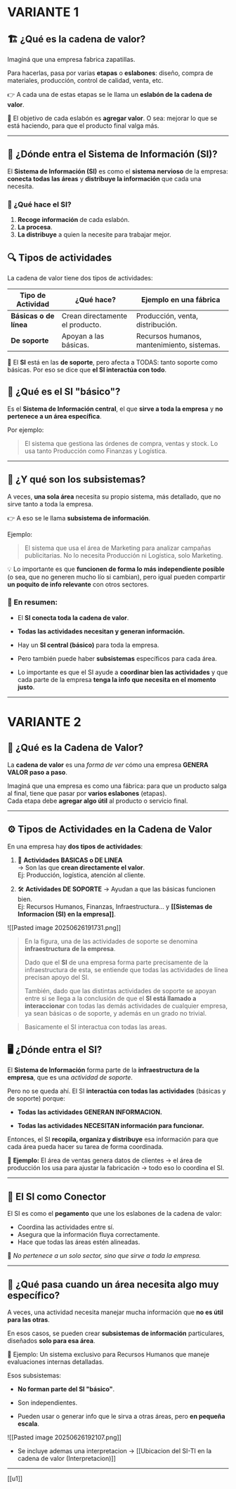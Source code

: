 # VARIANTE 1
## 🏗️ ¿Qué es la **cadena de valor**?

Imaginá que una empresa fabrica zapatillas.

Para hacerlas, pasa por varias **etapas** o **eslabones**: diseño, compra de materiales, producción, control de calidad, venta, etc.

👉 A cada una de estas etapas se le llama un **eslabón de la cadena de valor**.

🧠 El objetivo de cada eslabón es **agregar valor**. O sea: mejorar lo que se está haciendo, para que el producto final valga más.

---

## 🧠 ¿Dónde entra el Sistema de Información (SI)?

El **Sistema de Información (SI)** es como el **sistema nervioso** de la empresa: **conecta todas las áreas** y **distribuye la información** que cada una necesita.

### 🔁 ¿Qué hace el SI?
1. **Recoge información** de cada eslabón.
2. **La procesa**.    
3. **La distribuye** a quien la necesite para trabajar mejor.
    

## 🔍 Tipos de actividades

La cadena de valor tiene dos tipos de actividades:

|Tipo de Actividad|¿Qué hace?|Ejemplo en una fábrica|
|---|---|---|
|**Básicas o de línea**|Crean directamente el producto.|Producción, venta, distribución.|
|**De soporte**|Apoyan a las básicas.|Recursos humanos, mantenimiento, sistemas.|

📌 El **SI** está en las **de soporte**, pero afecta a TODAS: tanto soporte como básicas. Por eso se dice que **el SI interactúa con todo**.


## 🧩 ¿Qué es el SI "básico"?

Es el **Sistema de Información central**, el que **sirve a toda la empresa** y **no pertenece a un área específica**.

Por ejemplo:

> El sistema que gestiona las órdenes de compra, ventas y stock. Lo usa tanto Producción como Finanzas y Logística.

---

## 🧩 ¿Y qué son los subsistemas?

A veces, **una sola área** necesita su propio sistema, más detallado, que no sirve tanto a toda la empresa.

👉 A eso se le llama **subsistema de información**.

Ejemplo:

> El sistema que usa el área de Marketing para analizar campañas publicitarias. No lo necesita Producción ni Logística, solo Marketing.

💡 Lo importante es que **funcionen de forma lo más independiente posible** (o sea, que no generen mucho lío si cambian), pero igual pueden compartir **un poquito de info relevante** con otros sectores.


### 🎯 En resumen:

- El **SI conecta toda la cadena de valor**.
    
- **Todas las actividades necesitan y generan información.**
    
- Hay un **SI central (básico)** para toda la empresa.
    
- Pero también puede haber **subsistemas** específicos para cada área.
    
- Lo importante es que el SI ayude a **coordinar bien las actividades** y que cada parte de la empresa **tenga la info que necesita en el momento justo**.
    


---
# VARIANTE 2

## 🧩 ¿Qué es la Cadena de Valor?

La **cadena de valor** es una *forma de ver* cómo una empresa **GENERA VALOR paso a paso**.

Imaginá que una empresa es como una fábrica: para que un producto salga al final, tiene que pasar por **varios eslabones** (etapas).  
Cada etapa debe **agregar algo útil** al producto o servicio final.

---

## ⚙️ Tipos de Actividades en la Cadena de Valor

En una empresa hay **dos tipos de actividades**:

1. 🔧 **Actividades BASICAS o DE LINEA**  
    → Son las que **crean directamente el valor**.  
    Ej: Producción, logística, atención al cliente.
    
2. 🛠️ **Actividades DE SOPORTE**
    → Ayudan a que las básicas funcionen bien.  
    Ej: Recursos Humanos, Finanzas, Infraestructura… y **[[Sistemas de Informacion (SI) en la empresa]]**.
    

![[Pasted image 20250626191731.png]]

> En la figura, una de las actividades de soporte se denomina **infraestructura** **de la empresa**. 
> 
> Dado que el **SI** de una empresa forma parte precisamente de la infraestructura de esta, se entiende que todas las actividades de línea precisan apoyo del SI. 
> 
> También, dado que las distintas actividades de soporte se apoyan entre si se llega a la conclusión de que el **SI está llamado a interaccionar** con todas las demás actividades de cualquier empresa, ya sean básicas o de soporte, y además en un grado no trivial.

> Basicamente el SI interactua con todas las areas.

## 🖥️ ¿Dónde entra el SI?

El **Sistema de Información** forma parte de la **infraestructura de la empresa**, que es una *actividad de soporte*.

Pero no se queda ahí. El SI **interactúa con todas las actividades** (básicas y de soporte) porque:

- **Todas las actividades GENERAN INFORMACION.**
    
- **Todas las actividades NECESITAN información para funcionar.**
    

Entonces, el SI **recopila, organiza y distribuye** esa información para que cada área pueda hacer su tarea de forma coordinada.

📌 **Ejemplo:** El área de ventas genera datos de clientes → el área de producción los usa para ajustar la fabricación → todo eso lo coordina el SI.

---

## 🔗 El SI como Conector

El SI es como el **pegamento** que une los eslabones de la cadena de valor:

- Coordina las actividades entre sí.
- Asegura que la información fluya correctamente.
- Hace que todas las áreas estén alineadas.

🧠 _No pertenece a un solo sector, sino que sirve a toda la empresa._

---

## 🧱 ¿Qué pasa cuando un área necesita algo muy específico?

A veces, una actividad necesita manejar mucha información que **no es útil para las otras**.

En esos casos, se pueden crear **subsistemas de información** particulares, diseñados **solo para esa área**.

📌 Ejemplo: Un sistema exclusivo para Recursos Humanos que maneje evaluaciones internas detalladas.

Esos subsistemas:

- **No forman parte del SI "básico"**.
    
- Son independientes.
    
- Pueden usar o generar info que le sirva a otras áreas, pero **en pequeña escala**.
    

![[Pasted image 20250626192107.png]]


- Se incluye ademas una interpretacion -> [[Ubicacion del SI-TI en la cadena de valor (Interpretacion)]]

---


[[u1]]